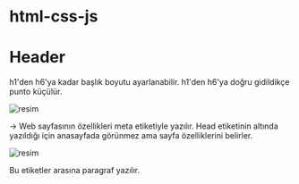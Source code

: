 # html-css-js

<h1> Header </h1>
h1'den h6'ya kadar başlık boyutu ayarlanabilir. h1'den h6'ya doğru gidildikçe punto küçülür.

![resim](https://user-images.githubusercontent.com/59085587/200503910-f283197b-d13b-4c2c-b7b9-e2eaf6dce77b.png)

-> Web sayfasının özellikleri meta etiketiyle yazılır. Head etiketinin altında yazıldığı için anasayfada görünmez ama sayfa özelliklerini belirler.

![resim](https://user-images.githubusercontent.com/59085587/200503531-b670c018-095b-4167-acd6-8b33b71a0ade.png)

<p> Bu etiketler arasına paragraf yazılır. </p>

